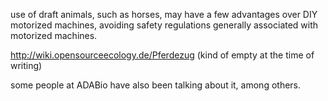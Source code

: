 use of draft animals, such as horses, may have a few advantages over DIY motorized machines, avoiding safety regulations generally associated with motorized machines.


http://wiki.opensourceecology.de/Pferdezug (kind of empty at the time of writing)


some people at ADABio have also been talking about it, among others.